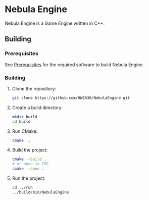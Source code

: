 # Nebula Engine

Nebula Engine is a Game Engine written in C++.

## Building

### Prerequisites

See [Prerequisites](docs/Prerequisites.md) for the required software to build Nebula Engine.

### Building

1. Clone the repository:
    ```sh
    git clone https://github.com/HW9636/NebulaEngine.git
    ```
2. Create a build directory:
    ```sh
    mkdir build
    cd build
    ```
3. Run CMake:
    ```sh
    cmake ..
    ```
4. Build the project:
    ```sh
    cmake --build .
    # or open in IDE
    cmake --open .
    ```
5. Run the project:
    ```sh
    cd ../run
    ../build/bin/NebulaEngine
    ```



